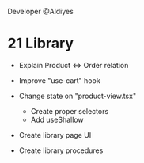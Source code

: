 Developer @Aldiyes

# 21 Library

- Explain Product <=> Order relation

- Improve "use-cart" hook

- Change state on "product-view.tsx"

  - Create proper selectors
  - Add useShallow

- Create library page UI

- Create library procedures
